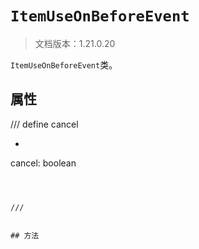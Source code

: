# `ItemUseOnBeforeEvent`

> 文档版本：1.21.0.20

`ItemUseOnBeforeEvent`类。

## 属性

/// define
cancel

- ```js
cancel: boolean
```



///


## 方法
